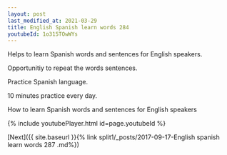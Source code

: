 ```yaml
---
layout: post
last_modified_at: 2021-03-29
title: English Spanish learn words 284 
youtubeId: 1o315TOwWYs
---
```

 
 
Helps to learn Spanish words and sentences for English speakers.

Opportunitiy to repeat the words sentences. 

Practice Spanish language. 
 
10 minutes practice every day. 
 
How to learn Spanish words and sentences for English speakers 
 
{% include youtubePlayer.html id=page.youtubeId %}
 
 
[Next]({{ site.baseurl }}{% link  split1/_posts/2017-09-17-English spanish learn words 287 .md%})
 
